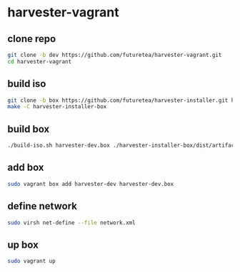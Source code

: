 # harvester-vagrant

## clone repo

```bash
git clone -b dev https://github.com/futuretea/harvester-vagrant.git
cd harvester-vagrant
```

## build iso
```bash
git clone -b box https://github.com/futuretea/harvester-installer.git harvester-installer-box
make -C harvester-installer-box
```

## build box
```bash
./build-iso.sh harvester-dev.box ./harvester-installer-box/dist/artifacts/harvester-amd64.iso
```

## add box
```bash
sudo vagrant box add harvester-dev harvester-dev.box
```

## define network
```bash
sudo virsh net-define --file network.xml
```

## up box
```bash
sudo vagrant up
```
